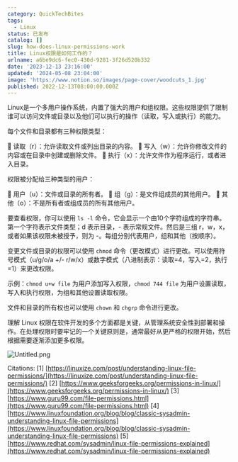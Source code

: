 ```yaml
---
category: QuickTechBites
tags:
  - Linux
status: 已发布
catalog: []
slug: how-does-linux-permissions-work
title: Linux权限是如何工作的？
urlname: a6be9dc6-fec0-430d-9281-3f26d520b332
date: '2023-12-13 23:16:00'
updated: '2024-05-08 23:04:00'
image: 'https://www.notion.so/images/page-cover/woodcuts_1.jpg'
published: 2022-12-13T08:00:00.000Z
---
```


Linux是一个多用户操作系统，内置了强大的用户和组权限。这些权限提供了限制谁可以访问文件或目录以及他们可以执行的操作（读取，写入或执行）的能力。


每个文件和目录都有三种权限类型：


🔸 读取（r）：允许读取文件或列出目录的内容。
🔸 写入（w）：允许你修改文件的内容或在目录中创建或删除文件。
🔸 执行（x）：允许文件作为程序运行，或者进入目录。


权限被分配给三种类型的用户：


🔸 用户（u）：文件或目录的所有者。
🔸 组（g）：是文件组成员的其他用户。
🔸 其他（o）：不是所有者或组成员的所有其他用户。


要查看权限，你可以使用 `ls -l` 命令，它会显示一个由10个字符组成的字符串。第一个字符表示文件类型；d 表示目录，- 表示常规文件。然后是三组 r，w，x，或者如果该权限未被授予，则为 -。每组分别代表用户，组和其他（按顺序）。


变更文件或目录的权限可以使用 `chmod` 命令（更改模式）进行更改。可以使用符号模式（u/g/o/a +/- r/w/x）或数字模式（八进制表示：读取=4，写入=2，执行=1）来更改权限。


示例：`chmod u+w file` 为用户添加写入权限，`chmod 744 file` 为用户设置读取，写入和执行权限，为组和其他设置读取权限。


文件和目录的所有权也可以使用 `chown` 和 `chgrp` 命令进行更改。


理解 Linux 权限在软件开发的多个方面都是关键，从管理系统安全性到部署和操作。在处理权限时要牢记的一个关键原则是，通常最好从更严格的权限开始，然后根据需要逐渐添加更多权限。


![Untitled.png](https://prod-files-secure.s3.us-west-2.amazonaws.com/5d24fe63-e567-4804-86f9-9fdc62e13082/332b89ee-9c33-4950-8a69-32c3d1ff2c69/Untitled.png?X-Amz-Algorithm=AWS4-HMAC-SHA256&X-Amz-Content-Sha256=UNSIGNED-PAYLOAD&X-Amz-Credential=ASIAZI2LB4666PJF42OB%2F20250204%2Fus-west-2%2Fs3%2Faws4_request&X-Amz-Date=20250204T213247Z&X-Amz-Expires=3600&X-Amz-Security-Token=IQoJb3JpZ2luX2VjEB0aCXVzLXdlc3QtMiJHMEUCIQCLfuwbyrJV29sk0Dw6i%2Bqe11PEdSr8imB4TomaMrovbwIgA4UQz6vF%2BDAyPC2np112T9%2FlKQ9qb5y6bJezdM15gPEq%2FwMINhAAGgw2Mzc0MjMxODM4MDUiDNfBpPFIT6XkMga3MircAxwYY1cPFjqjSrW6OOoioNXa2KkW3IfIuNZzwgJ4%2BUskkwMN6xIr%2Bu36fM6Z9g8Kk5d3d2pv6G2Fobs7II7ZDpwudcqthmYZMxqGkXZtvaUBaWM9Jf%2Fr2jwK63OD3rMdkWTsWznxZY6BXzpfoFjn2UbMOto%2BK0BDdqw4GJgpTQPGGhuYUDnS3vlzb3Bjp7rEW3VdSRTCiuGQ8bEtc5nYspW4NghdLlQ6mp03rySEgSlqKIwGzopf%2B70AD%2BLGg17%2BCPqhM7qbPssjATzzNWwTytfmKGfp%2BHnmQwQJjbUOW7cFZml0fJ%2BVj8ihqwtMf3wTC55P%2FuvWchw%2FhB5Bi4IR0O8%2FojgZeZ1jjaOBrNcC3xVOmR6p%2F4vyO2O2v61%2F3iuBDvScwN52qnf51u5SVejhFMQozkLUZTk%2BXzJdxvUS5DIyM3npN0Rd7SBDqgbE5psoLCCwJtvSroIDFJjHlwKM1w7n%2BuaN9VP7EzovtFkJEd0s9hlrHCqz5uTSUlJFcbuXNGv1V7haG7PC7EXhZnhTxxwb%2Fx6%2FEXKsLkGfQ5ADLub38p2zeA9SWKuy0cPO%2F8l4HSpVfmRinmNDLT2k%2F5%2BoFrsnXFBpvljs9RjxQZGG7XQrboyC%2B77FcWheXi04MMX9ib0GOqUByzNCB0ugE5B%2BpZXe%2F2Y45arjBNLWbanJrduQQhJjuUld7dTn0w8%2BpSJyqLDk4HpKTemMvQlc7vURyOVPOycIfNYwqXbdmhrE2czjBXqOZSMImFNCv3uxWZ712EolRV03G2kFBQUojvMyZSNU3nEukyxpBXOMNXJJKnFpsxulpw25bCIsYX2KMBwDqTgatU2koik9HVIlo1SsL8Y%2BwCTE924hqjt1&X-Amz-Signature=2b36338e20a8102da3f42c585e1681c13f95198ac136e2c3c5ed5459b6186512&X-Amz-SignedHeaders=host&x-id=GetObject)


Citations:
[1] [https://linuxize.com/post/understanding-linux-file-permissions/](https://linuxize.com/post/understanding-linux-file-permissions/)
[2] [https://www.geeksforgeeks.org/permissions-in-linux/](https://www.geeksforgeeks.org/permissions-in-linux/)
[3] [https://www.guru99.com/file-permissions.html](https://www.guru99.com/file-permissions.html)
[4] [https://www.linuxfoundation.org/blog/blog/classic-sysadmin-understanding-linux-file-permissions](https://www.linuxfoundation.org/blog/blog/classic-sysadmin-understanding-linux-file-permissions)
[5] [https://www.redhat.com/sysadmin/linux-file-permissions-explained](https://www.redhat.com/sysadmin/linux-file-permissions-explained)

